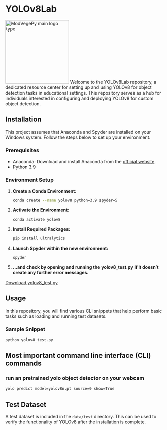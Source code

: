 # YOLOv8Lab
<img src="https://github.com/phiflip/YOLOv8Lab/blob/main/icons/YOLOv8Lab_final_icon_nobackgorund_highRes.png" width="200" alt="ModVegePy main logo type">
</div>
Welcome to the YOLOv8Lab repository, a dedicated resource center for setting up and using YOLOv8 for object detection tasks in educational settings. This repository serves as a hub for individuals interested in configuring and deploying YOLOv8 for custom object detection.

## Installation

This project assumes that Anaconda and Spyder are installed on your Windows system. Follow the steps below to set up your environment.

### Prerequisites

- Anaconda: Download and install Anaconda from the [official website](https://www.anaconda.com/products/individual).
- Python 3.9

### Environment Setup

1. **Create a Conda Environment:**
   ```bash
   conda create --name yolov8 python=3.9 spyder=5
   ```

2. **Activate the Environment:**
   ```bash
   conda activate yolov8
   ```

3. **Install Required Packages:**
   ```bash
   pip install ultralytics
   ```

4. **Launch Spyder within the new environment:**
   ```bash
   spyder
   ```
5. **…and check by opening and running the yolov8_test.py if it doesn’t
create any further error messages.**

[Download yolov8_test.py](https://github.com/phiflip/YOLOv8Lab/blob/main/scripts/yolov8_test.py)


## Usage

In this repository, you will find various CLI snippets that help perform basic tasks such as loading and running test datasets.

### Sample Snippet

```bash
python yolov8_test.py
```

## Most important command line interface (CLI) commands
### run an pretrained yolo object detector on your webcam
```bash
yolo predict model=yolov8n.pt source=0 show=True
```
## Test Dataset

A test dataset is included in the `data/test` directory. This can be used to verify the functionality of YOLOv8 after the installation is complete.
